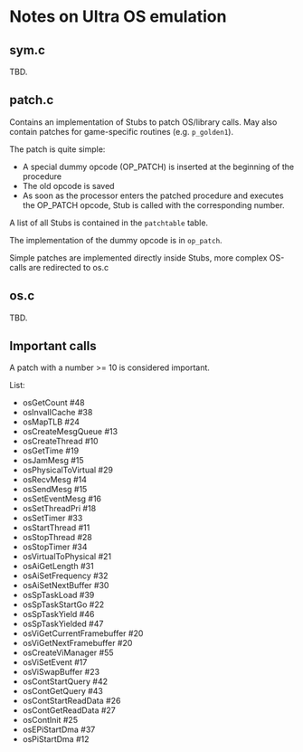 # Notes on Ultra OS emulation

## sym.c

TBD.

## patch.c

Contains an implementation of Stubs to patch OS/library calls. May also contain patches for game-specific routines (e.g. `p_golden1`).

The patch is quite simple:
- A special dummy opcode (OP_PATCH) is inserted at the beginning of the procedure
- The old opcode is saved
- As soon as the processor enters the patched procedure and executes the OP_PATCH opcode, Stub is called with the corresponding number.

A list of all Stubs is contained in the `patchtable` table.

The implementation of the dummy opcode is in `op_patch`.

Simple patches are implemented directly inside Stubs, more complex OS-calls are redirected to os.c

## os.c

TBD.

## Important calls

A patch with a number >= 10 is considered important.

List:
- osGetCount #48
- osInvalICache #38
- osMapTLB #24
- osCreateMesgQueue #13
- osCreateThread #10
- osGetTime #19
- osJamMesg #15
- osPhysicalToVirtual #29
- osRecvMesg #14
- osSendMesg #15
- osSetEventMesg #16
- osSetThreadPri #18
- osSetTimer #33
- osStartThread #11
- osStopThread #28
- osStopTimer #34
- osVirtualToPhysical #21
- osAiGetLength #31
- osAiSetFrequency #32
- osAiSetNextBuffer #30
- osSpTaskLoad #39
- osSpTaskStartGo #22
- osSpTaskYield #46
- osSpTaskYielded #47
- osViGetCurrentFramebuffer #20
- osViGetNextFramebuffer #20
- osCreateViManager #55
- osViSetEvent #17
- osViSwapBuffer #23
- osContStartQuery #42
- osContGetQuery #43
- osContStartReadData #26
- osContGetReadData #27
- osContInit #25
- osEPiStartDma #37
- osPiStartDma #12

